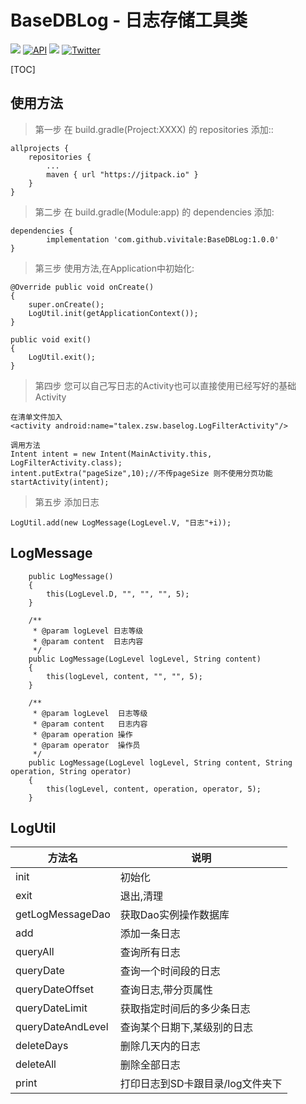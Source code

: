 # BaseDBLog - 日志存储工具类
[![](https://img.shields.io/badge/platform-android-brightgreen.svg)](https://developer.android.com/index.html)  [![API](https://img.shields.io/badge/API-15%2B-blue.svg?style=flat)](https://android-arsenal.com/api?level=14)  [![](https://jitpack.io/v/vivitale/BaseDBLog.svg)](https://jitpack.io/#vivitale/BaseDBLog) [![Twitter](https://img.shields.io/badge/Gradle-3.0.1-brightgreen.svg)](https://github.com/vivitale/BaseCore)

[TOC]
 
## 使用方法
> 第一步 在 build.gradle(Project:XXXX) 的 repositories 添加::	allprojects {		repositories {			...			maven { url "https://jitpack.io" }		}	}> 第二步 在 build.gradle(Module:app) 的 dependencies 添加:	dependencies {	        implementation 'com.github.vivitale:BaseDBLog:1.0.0'	}> 第三步 使用方法,在Application中初始化:
 
    @Override public void onCreate()
	{
		super.onCreate();
		LogUtil.init(getApplicationContext());
	}

    public void exit()
	{
		LogUtil.exit();
	}

> 第四步 您可以自己写日志的Activity也可以直接使用已经写好的基础Activity
    
    在清单文件加入
    <activity android:name="talex.zsw.baselog.LogFilterActivity"/>
    
    调用方法
    Intent intent = new Intent(MainActivity.this, LogFilterActivity.class);
	intent.putExtra("pageSize",10);//不传pageSize 则不使用分页功能
	startActivity(intent);

> 第五步 添加日志

    LogUtil.add(new LogMessage(LogLevel.V, "日志"+i));

## LogMessage
```
	public LogMessage()
	{
		this(LogLevel.D, "", "", "", 5);
	}

	/**
	 * @param logLevel 日志等级
	 * @param content  日志内容
	 */
	public LogMessage(LogLevel logLevel, String content)
	{
		this(logLevel, content, "", "", 5);
	}

	/**
	 * @param logLevel  日志等级
	 * @param content   日志内容
	 * @param operation 操作
	 * @param operator  操作员
	 */
	public LogMessage(LogLevel logLevel, String content, String operation, String operator)
	{
		this(logLevel, content, operation, operator, 5);
	}

```


## LogUtil
方法名 | 说明
--------- | -------------
init                        | 初始化
exit                        | 退出,清理
getLogMessageDao            | 获取Dao实例操作数据库
add                         | 添加一条日志
queryAll                    | 查询所有日志
queryDate                   | 查询一个时间段的日志
queryDateOffset             | 查询日志,带分页属性
queryDateLimit              | 获取指定时间后的多少条日志
queryDateAndLevel           | 查询某个日期下,某级别的日志
deleteDays                  | 删除几天内的日志
deleteAll                   | 删除全部日志
print                       | 打印日志到SD卡跟目录/log文件夹下


